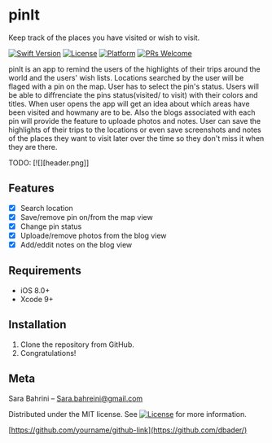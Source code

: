 # pinIt
Keep track of the places you have visited or wish to visit.

[![Swift Version][swift-image]][swift-url]
[![License][license-image]][license-url] 
[![Platform](https://img.shields.io/cocoapods/p/LFAlertController.svg?style=flat)](http://cocoapods.org/pods/LFAlertController)
[![PRs Welcome](https://img.shields.io/badge/PRs-welcome-brightgreen.svg?style=flat-square)](http://makeapullrequest.com)

pinIt is an app to remind the users of the highlights of their trips around the world and the users' wish lists.
Locations searched by the user will be flaged with a pin on the map. User has to select the pin's status. Users will be able to diffrenciate the pins status(visited/ to visit) with their colors and titles. When user opens the app will get an idea about which areas have been visited and howmany are to be. Also the blogs associated with each pin  will provide the feature to uploade photos and notes. User can save the highlights of their trips to the locations or even save screenshots and notes of the places they want to visit later over the time so they don't miss it when they are there.

TODO: [![][header.png]]

## Features 

- [x] Search location
- [x] Save/remove pin on/from the map view
- [x] Change pin status  
- [x] Uploade/remove photos from the blog view 
- [x] Add/eddit notes on the blog view 

## Requirements 

- iOS 8.0+
- Xcode 9+

## Installation 

1. Clone the repository from GitHub. 
2. Congratulations!  


## Meta

Sara Bahrini – Sara.bahreini@gmail.com

Distributed under the MIT license. See [![License][license-image]][license-url] for more information.

[https://github.com/yourname/github-link](https://github.com/dbader/)

[swift-image]:https://img.shields.io/badge/swift-4.2-orange.svg
[swift-url]: https://swift.org/
[license-image]: https://img.shields.io/badge/License-MIT-blue.svg
[license-url]: LICENSE


